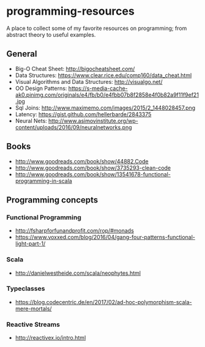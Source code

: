 # programming-resources
A place to collect some of my favorite resources on programming; from abstract theory to useful examples.

## General

* Big-O Cheat Sheet: http://bigocheatsheet.com/
* Data Structures: https://www.clear.rice.edu/comp160/data_cheat.html
* Visual Algorithms and Data Structures: http://visualgo.net/
* OO Design Patterns: https://s-media-cache-ak0.pinimg.com/originals/e4/fb/b0/e4fbb07b8f2858e4f0b82a9f11f9ef21.jpg
* Sql Joins: http://www.maximemo.com/images/2015/2_1448028457.png
* Latency: https://gist.github.com/hellerbarde/2843375
* Neural Nets: http://www.asimovinstitute.org/wp-content/uploads/2016/09/neuralnetworks.png

## Books

* http://www.goodreads.com/book/show/44882.Code
* http://www.goodreads.com/book/show/3735293-clean-code
* http://www.goodreads.com/book/show/13541678-functional-programming-in-scala

## Programming concepts

### Functional Programming
* http://fsharpforfunandprofit.com/rop/#monads
* https://www.voxxed.com/blog/2016/04/gang-four-patterns-functional-light-part-1/

### Scala

* http://danielwestheide.com/scala/neophytes.html

### Typeclasses

* https://blog.codecentric.de/en/2017/02/ad-hoc-polymorphism-scala-mere-mortals/

### Reactive Streams
* http://reactivex.io/intro.html
